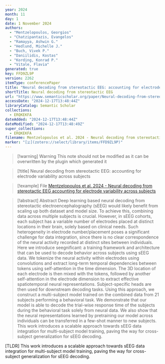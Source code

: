 ```yaml
---
year: 2024
month: 11
day: 1
date: 1 November 2024
authors:
  - "Mentzelopoulos, Georgios"
  - "Chatzipantazis, Evangelos"
  - "Ramayya, Ashwin G."
  - "Hedlund, Michelle J."
  - "Buch, Vivek P."
  - "Daniilidis, Kostas"
  - "Kording, Konrad P."
  - "Vitale, Flavia"
generated: true
key: FFD9ZL9P
version: 2262
itemType: conferencePaper
title: "Neural decoding from stereotactic EEG: accounting for electrode variability across subjects"
shortTitle: Neural decoding from stereotactic EEG
url: "https://www.semanticscholar.org/paper/Neural-decoding-from-stereotactic-EEG%3A-accounting-Mentzelopoulos-Chatzipantazis/56fe18529ea9dc04f245149a8b9f06a896f6fc05"
accessDate: "2024-12-17T13:48:44Z"
libraryCatalog: Semantic Scholar
collections:
  - ERQKEKFA
dateAdded: "2024-12-17T13:48:44Z"
dateModified: "2024-12-17T13:48:49Z"
super_collections:
  - ERQKEKFA
filename: Mentzelopoulos et al. 2024 - Neural decoding from stereotactic EEG accounting for electrode variability across subjects
marker: "[🇿](zotero://select/library/items/FFD9ZL9P)"
---
```


>[!warning] Warning
> This note should not be modified as it can be overwritten by the plugin which generated it

> [!title] Neural decoding from stereotactic EEG: accounting for electrode variability across subjects

> [!example] File
> [Mentzelopoulos et al. 2024 - Neural decoding from stereotactic EEG accounting for electrode variability across subjects](Mentzelopoulos%20et%20al.%202024%20-%20Neural%20decoding%20from%20stereotactic%20EEG%20accounting%20for%20electrode%20variability%20across%20subjects.pdf)

> [!abstract] Abstract
> Deep learning based neural decoding from stereotactic electroencephalography (sEEG) would likely benefit from scaling up both dataset and model size. To achieve this, combining data across multiple subjects is crucial. However, in sEEG cohorts, each subject has a variable number of electrodes placed at distinct locations in their brain, solely based on clinical needs. Such heterogeneity in electrode number/placement poses a significant challenge for data integration, since there is no clear correspondence of the neural activity recorded at distinct sites between individuals. Here we introduce seegnificant: a training framework and architecture that can be used to decode behavior across subjects using sEEG data. We tokenize the neural activity within electrodes using convolutions and extract long-term temporal dependencies between tokens using self-attention in the time dimension. The 3D location of each electrode is then mixed with the tokens, followed by another self-attention in the electrode dimension to extract effective spatiotemporal neural representations. Subject-specific heads are then used for downstream decoding tasks. Using this approach, we construct a multi-subject model trained on the combined data from 21 subjects performing a behavioral task. We demonstrate that our model is able to decode the trial-wise response time of the subjects during the behavioral task solely from neural data. We also show that the neural representations learned by pretraining our model across individuals can be transferred in a few-shot manner to new subjects. This work introduces a scalable approach towards sEEG data integration for multi-subject model training, paving the way for cross-subject generalization for sEEG decoding.

[TLDR] This work introduces a scalable approach towards sEEG data integration for multi-subject model training, paving the way for cross-subject generalization for sEEG decoding.

